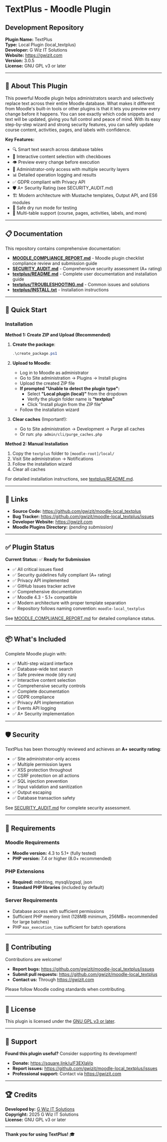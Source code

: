 # TextPlus - Moodle Plugin
## Development Repository

**Plugin Name:** TextPlus  
**Type:** Local Plugin (local_textplus)  
**Developer:** G Wiz IT Solutions  
**Website:** https://gwizit.com  
**Version:** 3.0.5  
**License:** GNU GPL v3 or later

---

## 🎯 About This Plugin

This powerful Moodle plugin helps administrators search and selectively replace text across their entire Moodle database. What makes it different from Moodle's built-in tools or other plugins is that it lets you preview every change before it happens. You can see exactly which code snippets and text will be updated, giving you full control and peace of mind. With its easy step-by-step wizard and strong security features, you can safely update course content, activities, pages, and labels with confidence.

**Key Features:**
- 🔍 Smart text search across database tables
- 🎯 Interactive content selection with checkboxes
- 👁️ Preview every change before execution
- 🔐 Administrator-only access with multiple security layers
- 📊 Detailed operation logging and results
- ✅ GDPR compliant with Privacy API
- 🛡️ A+ Security Rating (see SECURITY_AUDIT.md)
- 🏗️ Modern architecture with Mustache templates, Output API, and ES6 modules
- 🔄 Safe dry run mode for testing
- 📝 Multi-table support (course, pages, activities, labels, and more)

---

## 📋 Documentation

This repository contains comprehensive documentation:

- **[MOODLE_COMPLIANCE_REPORT.md](MOODLE_COMPLIANCE_REPORT.md)** - Moodle plugin checklist compliance review and submission guide
- **[SECURITY_AUDIT.md](SECURITY_AUDIT.md)** - Comprehensive security assessment (A+ rating)
- **[textplus/README.md](textplus/README.md)** - Complete user documentation and installation guide
- **[textplus/TROUBLESHOOTING.md](textplus/TROUBLESHOOTING.md)** - Common issues and solutions
- **[textplus/INSTALL.txt](textplus/INSTALL.txt)** - Installation instructions

---

## 🚀 Quick Start

### Installation

**Method 1: Create ZIP and Upload (Recommended)**

1. **Create the package**:
   ```powershell
   .\create_package.ps1
   ```

2. **Upload to Moodle**:
   - Log in to Moodle as administrator
   - Go to Site administration → Plugins → Install plugins
   - Upload the created ZIP file
   - **If prompted "Unable to detect the plugin type":**
     - Select **"Local plugin (local)"** from the dropdown
     - Verify the plugin folder name is **"textplus"**
     - Click "Install plugin from the ZIP file"
   - Follow the installation wizard

3. **Clear caches** (Important!):
   - Go to Site administration → Development → Purge all caches
   - Or run: `php admin/cli/purge_caches.php`

**Method 2: Manual Installation**

1. Copy the `textplus` folder to `[moodle-root]/local/`
2. Visit Site administration → Notifications
3. Follow the installation wizard
4. Clear all caches

For detailed installation instructions, see [textplus/README.md](textplus/README.md).

---

## 🔗 Links

- **Source Code:** https://github.com/gwizit/moodle-local_textplus
- **Bug Tracker:** https://github.com/gwizit/moodle-local_textplus/issues
- **Developer Website:** https://gwizit.com
- **Moodle Plugins Directory:** *(pending submission)*

---

## ✅ Plugin Status

**Current Status:** ✅ **Ready for Submission**

- ✅ All critical issues fixed
- ✅ Security guidelines fully compliant (A+ rating)
- ✅ Privacy API implemented
- ✅ GitHub Issues tracker active
- ✅ Comprehensive documentation
- ✅ Moodle 4.3 - 5.1+ compatible
- ✅ Modern architecture with proper template separation
- ✅ Repository follows naming convention: `moodle-local_textplus`

See [MOODLE_COMPLIANCE_REPORT.md](MOODLE_COMPLIANCE_REPORT.md) for detailed compliance status.

---

## 📦 What's Included

Complete Moodle plugin with:
- ✅ Multi-step wizard interface
- ✅ Database-wide text search
- ✅ Safe preview mode (dry run)
- ✅ Interactive content selection
- ✅ Comprehensive security controls
- ✅ Complete documentation
- ✅ GDPR compliance
- ✅ Privacy API implementation
- ✅ Events API logging
- ✅ A+ Security implementation

---

## 🛡️ Security

TextPlus has been thoroughly reviewed and achieves an **A+ security rating**:

- ✅ Site administrator-only access
- ✅ Multiple permission layers
- ✅ XSS protection throughout
- ✅ CSRF protection on all actions
- ✅ SQL injection prevention
- ✅ Input validation and sanitization
- ✅ Output escaping
- ✅ Database transaction safety

See [SECURITY_AUDIT.md](SECURITY_AUDIT.md) for complete security assessment.

---

## 📝 Requirements

### Moodle Requirements
- **Moodle version:** 4.3 to 5.1+ (fully tested)
- **PHP version:** 7.4 or higher (8.0+ recommended)

### PHP Extensions
- **Required:** mbstring, mysqli/pgsql, json
- **Standard PHP libraries** (included by default)

### Server Requirements
- Database access with sufficient permissions
- Sufficient PHP memory limit (128MB minimum, 256MB+ recommended for large batches)
- PHP `max_execution_time` sufficient for batch operations

---

## 🤝 Contributing

Contributions are welcome!

- **Report bugs:** https://github.com/gwizit/moodle-local_textplus/issues
- **Submit pull requests:** https://github.com/gwizit/moodle-local_textplus
- **Contact us:** Through https://gwizit.com

Please follow Moodle coding standards when contributing.

---

## 📄 License

This plugin is licensed under the [GNU GPL v3 or later](LICENSE).

---

## 💝 Support

**Found this plugin useful?** Consider supporting its development!

- **Donate:** https://square.link/u/F3EXIaVp
- **Report issues:** https://github.com/gwizit/moodle-local_textplus/issues
- **Professional support:** Contact via https://gwizit.com

---

## 🏆 Credits

**Developed by:** [G Wiz IT Solutions](https://gwizit.com)  
**Copyright:** 2025 G Wiz IT Solutions  
**License:** GNU GPL v3 or later

---

**Thank you for using TextPlus!** 🎓
